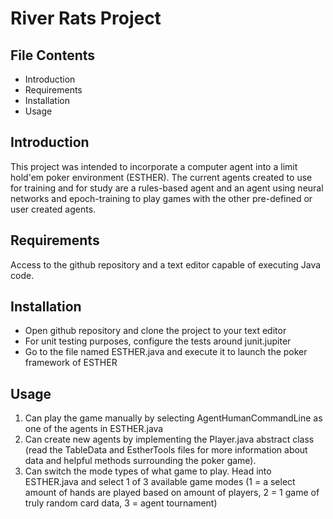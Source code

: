 # River Rats Project

## File Contents

- Introduction 
- Requirements
- Installation
- Usage


## Introduction

This project was intended to incorporate a computer agent into a limit
hold'em poker environment (ESTHER). The current agents created to use for training
and for study are a rules-based agent and an agent using neural networks and epoch-training
to play games with the other pre-defined or user created agents.


## Requirements

Access to the github repository and a text editor capable of executing Java code.


## Installation

- Open github repository and clone the project to your text editor
- For unit testing purposes, configure the tests around junit.jupiter
- Go to the file named ESTHER.java and execute it to launch the poker framework of ESTHER


## Usage

1. Can play the game manually by selecting AgentHumanCommandLine as one of the agents 
in ESTHER.java
2. Can create new agents by implementing the Player.java abstract class (read the TableData and EstherTools files for more information about data and helpful methods surrounding the poker game).
3. Can switch the mode types of what game to play. Head into ESTHER.java and select 1 of 3 available game modes (1 = a select amount of hands are played based on amount of players, 2 = 1 game of truly random card data, 3 = agent tournament)

